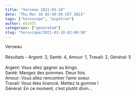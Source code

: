 ```yaml
---
title: "Verseau 2021-03-18"
date: "Thu Mar 18 02:40:50 CET 2021"
tags: ["horoscope", "pipotron"]
author: m1ch3l
categories: ["generated"]
slug: "horoscope/2021-03-18-02:40:50"
---
```


Verseau<br>
<br>
Résultats - Argent: 3, Santé: 4, Amour: 1, Travail: 2, Général: 5<br>
<br>
Argent:  Vous allez gagner au bingo. <br>
Santé:   Mangez des pommes. Deux fois.<br>
Amour:   Vous allez rencontrer l’ame soeur. <br>
Travail: Vous êtes licencié. Mettez la gomme !<br>
Général: En ce moment, c’est plutôt divin...<br>

